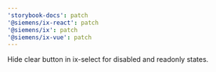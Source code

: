 ```yaml
---
'storybook-docs': patch
'@siemens/ix-react': patch
'@siemens/ix': patch
'@siemens/ix-vue': patch
---
```


Hide clear button in ix-select for disabled and readonly states.
